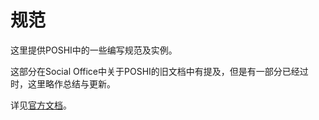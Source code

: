 # 规范
这里提供POSHI中的一些编写规范及实例。

这部分在Social Office中关于POSHI的旧文档中有提及，但是有一部分已经过时，这里略作总结与更新。

详见[官方文档](https://in.liferay.com/web/global.engineering/wiki/-/wiki/Quality+Assurance+Main/POSHI%20General%20Formatting)。